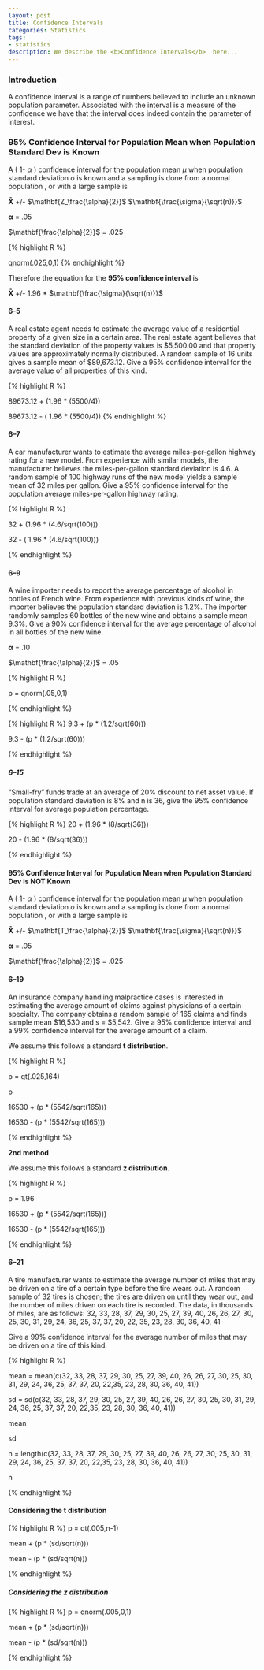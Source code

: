 ```yaml
---
layout: post
title: Confidence Intervals
categories: Statistics
tags:
- statistics
description: We describe the <b>Confidence Intervals</b>  here...
---
```



### Introduction

A confidence interval is a range of numbers believed to include an
unknown population parameter. Associated with the interval is a measure
of the confidence we have that the interval does indeed contain the parameter
of interest.

### 95% Confidence Interval for **Population Mean** when Population Standard Dev is Known    

A ( 1-  $\alpha$  ) confidence interval for the population mean $\mu$ when population standard deviation $\sigma$ is known and a sampling is done from a normal population , or with a large sample is    

 $\mathbf{\bar{X}}$  +/-  $\mathbf{Z_\frac{\alpha}{2}}$ $\mathbf{\frac{\sigma}{\sqrt(n)}}$ 
 
 $\mathbf{\alpha}$ = .05
 
 $\mathbf{\frac{\alpha}{2}}$ = .025
 

{% highlight R %}

qnorm(.025,0,1)
{% endhighlight %}

Therefore the equation for the **95% confidence interval** is    

$\mathbf{\bar{X}}$  +/-  1.96 * $\mathbf{\frac{\sigma}{\sqrt(n)}}$ 

####   6-5

A real estate agent needs to estimate the average value of a residential property
of a given size in a certain area. The real estate agent believes that the standard deviation
of the property values is $5,500.00 and that property values are approximately
normally distributed. A random sample of 16 units gives a sample mean of
$89,673.12. Give a 95% confidence interval for the average value of all properties of
this kind.

{% highlight R %}

89673.12 + (1.96 * (5500/4))

89673.12 - ( 1.96 * (5500/4))
{% endhighlight %}


####  6–7 

A car manufacturer wants to estimate the average miles-per-gallon highway
rating for a new model. From experience with similar models, the manufacturer
believes the miles-per-gallon standard deviation is 4.6. A random sample of 100 highway
runs of the new model yields a sample mean of 32 miles per gallon. Give a 95%
confidence interval for the population average miles-per-gallon highway rating.

{% highlight R %}

32 + (1.96 * (4.6/sqrt(100)))


32 - ( 1.96 * (4.6/sqrt(100)))

{% endhighlight %}

####  6–9
A wine importer needs to report the average percentage of alcohol in bottles
of French wine. From experience with previous kinds of wine, the importer believes
the population standard deviation is 1.2%. The importer randomly samples 60 bottles
of the new wine and obtains a sample mean  9.3%. Give a 90% confidence interval
for the average percentage of alcohol in all bottles of the new wine.
 
 $\mathbf{\alpha}$ = .10
 
 $\mathbf{\frac{\alpha}{2}}$ = .05
 

{% highlight R %}

p = qnorm(.05,0,1)


{% endhighlight %}

{% highlight R %}
9.3 + (p * (1.2/sqrt(60)))

9.3 - (p * (1.2/sqrt(60)))

{% endhighlight %}


#####  6–15 

“Small-fry” funds trade at an average of 20% discount to net asset value. If population standard deviation is 8% and n is 36, give the 95% confidence interval for average population percentage.

{% highlight R %}
20 + (1.96 * (8/sqrt(36)))

20 - (1.96 * (8/sqrt(36)))

{% endhighlight %}


#### 95% Confidence Interval for **Population Mean** when Population Standard Dev is NOT Known    

A ( 1-  $\alpha$  ) confidence interval for the population mean $\mu$ when population standard deviation $\sigma$ is known and a sampling is done from a normal population , or with a large sample is    

 $\mathbf{\bar{X}}$  +/-  $\mathbf{T_\frac{\alpha}{2}}$ $\mathbf{\frac{\sigma}{\sqrt(n)}}$ 
 
 $\mathbf{\alpha}$ = .05
 
 $\mathbf{\frac{\alpha}{2}}$ = .025
 
 
####  6–19

An insurance company handling malpractice cases is interested in estimating
the average amount of claims against physicians of a certain specialty. The company
obtains a random sample of 165 claims and finds sample mean $16,530 and s = $5,542. Give
a 95% confidence interval and a 99% confidence interval for the average amount of a
claim.

We assume this follows a standard **t distribution**.        

{% highlight R %}

p = qt(.025,164)

p


16530 + (p * (5542/sqrt(165)))

16530 - (p * (5542/sqrt(165)))

{% endhighlight %}

**2nd method**      

We assume this follows a standard **z distribution**.        

{% highlight R %}

p = 1.96

16530 + (p * (5542/sqrt(165)))

16530 - (p * (5542/sqrt(165)))

{% endhighlight %}



####  6–21


A tire manufacturer wants to estimate the average number of miles that may
be driven on a tire of a certain type before the tire wears out. A random sample of
32 tires is chosen; the tires are driven on until they wear out, and the number of miles
driven on each tire is recorded. The data, in thousands of miles, are as follows:
32, 33, 28, 37, 29, 30, 25, 27, 39, 40, 26, 26, 27, 30, 25, 30, 31, 29, 24, 36, 25, 37, 37, 20, 22,
35, 23, 28, 30, 36, 40, 41

Give a 99% confidence interval for the average number of miles that may be driven
on a tire of this kind.

{% highlight R %}

mean = mean(c(32, 33, 28, 37, 29, 30, 25, 27, 39, 40, 26, 26, 27, 30, 25, 30, 31, 29, 24, 36, 25, 37, 37, 20, 22,35, 23, 28, 30, 36, 40, 41))

sd = sd(c(32, 33, 28, 37, 29, 30, 25, 27, 39, 40, 26, 26, 27, 30, 25, 30, 31, 29, 24, 36, 25, 37, 37, 20, 22,35, 23, 28, 30, 36, 40, 41))

mean

sd

n = length(c(32, 33, 28, 37, 29, 30, 25, 27, 39, 40, 26, 26, 27, 30, 25, 30, 31, 29, 24, 36, 25, 37, 37, 20, 22,35, 23, 28, 30, 36, 40, 41))

n

{% endhighlight %}

#### Considering the **t distribution**

{% highlight R %}
p = qt(.005,n-1)

mean + (p * (sd/sqrt(n)))

mean - (p * (sd/sqrt(n)))


{% endhighlight %}

#####  Considering the **z distribution**

{% highlight R %}
p = qnorm(.005,0,1)

mean + (p * (sd/sqrt(n)))

mean - (p * (sd/sqrt(n)))


{% endhighlight %}


